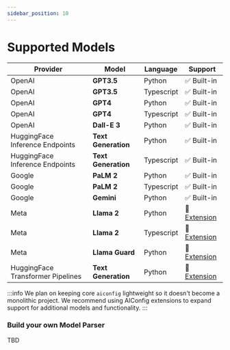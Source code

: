 ```yaml
---
sidebar_position: 10
---
```


# Supported Models

| Provider | Model | Language | Support |  
| --- | --- | ---| --- | 
| OpenAI | **GPT3.5** | Python | ✅ Built-in | 
| OpenAI | **GPT3.5** | Typescript | ✅ Built-in |
| OpenAI | **GPT4** | Python | ✅ Built-in |
| OpenAI | **GPT4** | Typescript | ✅ Built-in |
| OpenAI | **Dall-E 3** | Python | ✅ Built-in |
| HuggingFace Inference Endpoints | **Text Generation** | Python | ✅ Built-in |
| HuggingFace Inference Endpoints | **Text Generation** | Typescript | ✅ Built-in |
| Google | **PaLM 2** | Python | ✅ Built-in |
| Google | **PaLM 2** | Typescript | ✅ Built-in |
| Google | **Gemini** | Python | ✅ Built-in |
| Meta | **Llama 2** | Python | 🤝 [Extension](https://github.com/lastmile-ai/aiconfig/tree/main/extensions/llama/python) |
| Meta | **Llama 2** | Typescript | 🤝 [Extension](https://github.com/lastmile-ai/aiconfig/tree/main/extensions/llama/typescript) |
| Meta | **Llama Guard** | Python | 🤝 [Extension](https://github.com/lastmile-ai/aiconfig/tree/main/extensions/llama/typescript) |
| HuggingFace Transformer Pipelines | **Text Generation** | Python | 🤝 [Extension](https://github.com/lastmile-ai/aiconfig/tree/main/extensions/HuggingFaceTransformers/python) |

:::info
We plan on keeping core `aiconfig` lightweight so it doesn't become a monolithic project. We recommend using AIConfig extensions to expand support for additional models and functionality.
:::

### Build your own Model Parser

TBD
